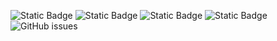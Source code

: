 ![Static Badge](https://img.shields.io/badge/blacklists-60-000000) ![Static Badge](https://img.shields.io/badge/blacklisted-3067045-cc0000) ![Static Badge](https://img.shields.io/badge/whitelisted-2242-00CC00) ![Static Badge](https://img.shields.io/badge/streaming_blacklist-28106-000000) ![GitHub issues](https://img.shields.io/github/issues/fabriziosalmi/blacklists)
